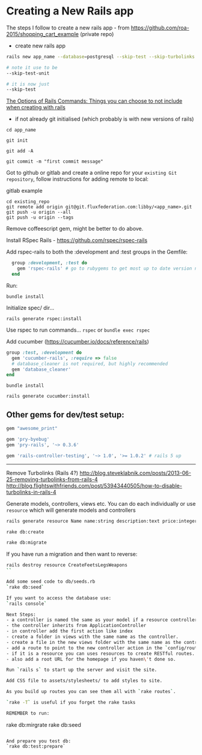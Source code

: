 # Creating a New Rails app

The steps I follow to create a new rails app - from https://github.com/roa-2015/shopping_cart_example (private repo)

- create new rails app
```bash
rails new app_name --database=postgresql --skip-test --skip-turbolinks

# note it use to be
--skip-test-unit

# it is now just
--skip-test
```

[The Options of Rails Commands: Things you can choose to not include when creating with rails](https://medium.com/@anneeb/the-options-of-rails-commands-4b29effa9a8f)

- if not already git initialised (which probably is with new versions of rails)
```
cd app_name

git init

git add -A

git commit -m "first commit message"
```

Got to github or gitlab and create a online repo for your `existing Git repository`,  follow instructions for adding remote to local:

gitlab example
```
cd existing_repo
git remote add origin git@git.fluxfederation.com:libby/<app_name>.git
git push -u origin --all
git push -u origin --tags
```

Remove coffeescript gem, might be better to do above.

Install RSpec Rails - https://github.com/rspec/rspec-rails

Add rspec-rails to both the :development and :test groups in the Gemfile:

```ruby
  group :development, :test do
    gem 'rspec-rails' # go to rubygems to get most up to date version number
  end
```
Run:

`bundle install`

Initialize spec/ dir...

`rails generate rspec:install`

Use rspec to run commands... `rspec` or `bundle exec rspec`


Add cucumber (https://cucumber.io/docs/reference/rails)

```ruby
group :test, :development do
  gem 'cucumber-rails', :require => false
  # database_cleaner is not required, but highly recommended
  gem 'database_cleaner'
end
```

`bundle install`

`rails generate cucumber:install`

## Other gems for dev/test setup:

```ruby
gem "awesome_print"

gem 'pry-byebug'
gem 'pry-rails', '~> 0.3.6'

gem 'rails-controller-testing', '~> 1.0', '>= 1.0.2' # rails 5 up
```




-----


Remove Turbolinks (Rails 4?)
  http://blog.steveklabnik.com/posts/2013-06-25-removing-turbolinks-from-rails-4
  http://blog.flightswithfriends.com/post/53943440505/how-to-disable-turbolinks-in-rails-4

Generate models, controllers, views etc.
You can do each individually or use `resource` which will generate models and controllers

```bash
rails generate resource Name name:string description:text price:integer

rake db:create

rake db:migrate
```

If you have run a migration and then want to reverse:
```bash
rails destroy resource CreateFeetsLegsWeapons
``

Add some seed code to db/seeds.rb
`rake db:seed`

If you want to access the database use:
`rails console`

Next Steps:
- a controller is named the same as your model if a resource controller but plural and with Controller at the end.
- the controller inherits from ApplicationController
- in controller add the first action like index
- create a folder in views with the same name as the controller.
- create a file in the new views folder with the same name as the controller action.
- add a route to point to the new controller action in the `config/routes.rb` file.
- if it is a resource you can uses resources to create RESTful routes.
- also add a root URL for the homepage if you haven\'t done so.

Run `rails s` to start up the server and visit the site.

Add CSS file to assets/stylesheets/ to add styles to site.

As you build up routes you can see them all with `rake routes`.

`rake -T` is useful if you forget the rake tasks

REMEMBER to run:
```
rake db:mirgrate
rake db:seed
```

And prepare you test db:
`rake db:test:prepare`
